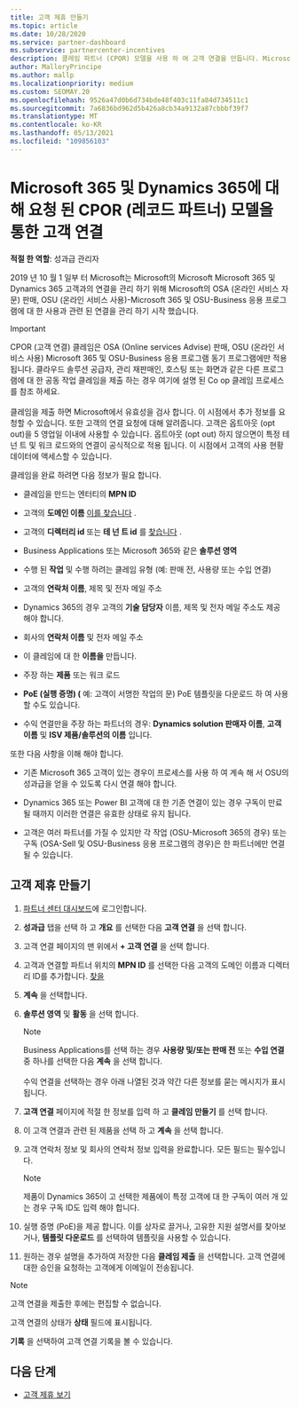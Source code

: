 ```yaml
---
title: 고객 제휴 만들기
ms.topic: article
ms.date: 10/28/2020
ms.service: partner-dashboard
ms.subservice: partnercenter-incentives
description: 클레임 파트너 (CPOR) 모델을 사용 하 여 고객 연결을 만듭니다. Microsoft 365 & Dynamics 365 고객에 대 한 판매, 사용량, 성과급을 관리 하는 데 도움이 됩니다.
author: MalloryPrincipe
ms.author: mallp
ms.localizationpriority: medium
ms.custom: SEOMAY.20
ms.openlocfilehash: 9526a47d0b6d734bde48f403c11fa84d734511c1
ms.sourcegitcommit: 7a6836bd962d5b426a8cb34a9132a87cbbbf39f7
ms.translationtype: MT
ms.contentlocale: ko-KR
ms.lasthandoff: 05/13/2021
ms.locfileid: "109856103"
---
```

# <a name="customer-associations-via-the-claimed-partner-of-record-cpor-model-for-microsoft-365-and-dynamics-365"></a>Microsoft 365 및 Dynamics 365에 대해 요청 된 CPOR (레코드 파트너) 모델을 통한 고객 연결


**적절 한 역할**: 성과급 관리자

2019 년 10 월 1 일부 터 Microsoft는 Microsoft의 Microsoft Microsoft 365 및 Dynamics 365 고객과의 연결을 관리 하기 위해 Microsoft의 OSA (온라인 서비스 자문) 판매, OSU (온라인 서비스 사용)-Microsoft 365 및 OSU-Business 응용 프로그램에 대 한 사용과 관련 된 연결을 관리 하기 시작 했습니다.

>[!Important]
> CPOR (고객 연결) 클레임은 OSA (Online services Advise) 판매, OSU (온라인 서비스 사용) Microsoft 365 및 OSU-Business 응용 프로그램 동기 프로그램에만 적용 됩니다. 클라우드 솔루션 공급자, 관리 재판매인, 호스팅 또는 화면과 같은 다른 프로그램에 대 한 공동 작업 클레임을 제출 하는 경우 여기에 설명 된 Co op 클레임 프로세스를 참조 하세요. <br><br>클레임을 제출 하면 Microsoft에서 유효성을 검사 합니다. 이 시점에서 추가 정보를 요청할 수 있습니다. 또한 고객의 연결 요청에 대해 알려줍니다. 고객은 옵트아웃 (opt out)을 5 영업일 이내에 사용할 수 있습니다. 옵트아웃 (opt out) 하지 않으면이 특정 테 넌 트 및 워크 로드와의 연결이 공식적으로 적용 됩니다. 이 시점에서 고객의 사용 현황 데이터에 액세스할 수 있습니다. 

클레임을 완료 하려면 다음 정보가 필요 합니다.

- 클레임을 만드는 엔터티의 **MPN ID**

- 고객의 **도메인 이름** [이를 찾습니다](find-ids-and-domain-names.md) .

- 고객의 **디렉터리 id** 또는 **테 넌 트 id** 를 [찾습니다](find-ids-and-domain-names.md) .

- Business Applications 또는 Microsoft 365와 같은 **솔루션 영역**

- 수행 된 **작업** 및 수행 하려는 클레임 유형 (예: 판매 전, 사용량 또는 수입 연결)

- 고객의 **연락처 이름**, 제목 및 전자 메일 주소

- Dynamics 365의 경우 고객의 **기술 담당자** 이름, 제목 및 전자 메일 주소도 제공 해야 합니다.

- 회사의 **연락처 이름** 및 전자 메일 주소

- 이 클레임에 대 한 **이름을** 만듭니다.

- 주장 하는 **제품** 또는 워크 로드

- **PoE (실행 증명) (** 예: 고객이 서명한 작업의 문) PoE 템플릿을 다운로드 하 여 사용할 수도 있습니다.

- 수익 연결만을 주장 하는 파트너의 경우: **Dynamics solution 판매자 이름**, **고객 이름** 및 **ISV 제품/솔루션의 이름** 입니다. 

또한 다음 사항을 이해 해야 합니다.

- 기존 Microsoft 365 고객이 있는 경우이 프로세스를 사용 하 여 계속 해 서 OSU의 성과급을 얻을 수 있도록 다시 연결 해야 합니다.

- Dynamics 365 또는 Power BI 고객에 대 한 기존 연결이 있는 경우 구독이 만료 될 때까지 이러한 연결은 유효한 상태로 유지 됩니다.

- 고객은 여러 파트너를 가질 수 있지만 각 작업 (OSU-Microsoft 365의 경우) 또는 구독 (OSA-Sell 및 OSU-Business 응용 프로그램의 경우)은 한 파트너에만 연결 될 수 있습니다.

## <a name="create-a-customer-association"></a>고객 제휴 만들기

1. [파트너 센터 대시보드](https://partner.microsoft.com/dashboard/)에 로그인합니다.

2. **성과급** 탭을 선택 하 고 **개요** 를 선택한 다음 **고객 연결** 을 선택 합니다.

3. 고객 연결 페이지의 맨 위에서 **+ 고객 연결** 을 선택 합니다.

4. 고객과 연결할 파트너 위치의 **MPN ID** 를 선택한 다음 고객의 도메인 이름과 디렉터리 ID를 추가합니다. [찾을](find-ids-and-domain-names.md)

5. **계속** 을 선택합니다.

6. **솔루션 영역** 및 **활동** 을 선택 합니다. 

   >[!Note]
   >
   >Business Applications를 선택 하는 경우 **사용량 및/또는 판매 전** 또는 **수입 연결** 중 하나를 선택한 다음 **계속** 을 선택 합니다. 
   <br><br>수익 연결을 선택하는 경우 아래 나열된 것과 약간 다른 정보를 묻는 메시지가 표시됩니다.

7. **고객 연결** 페이지에 적절 한 정보를 입력 하 고 **클레임 만들기** 를 선택 합니다.

8. 이 고객 연결과 관련 된 제품을 선택 하 고 **계속** 을 선택 합니다.

9. 고객 연락처 정보 및 회사의 연락처 정보 입력을 완료합니다. 모든 필드는 필수입니다. 

   >[!NOTE]
   >제품이 Dynamics 365이 고 선택한 제품에이 특정 고객에 대 한 구독이 여러 개 있는 경우 구독 ID도 입력 해야 합니다.

10. 실행 증명 (PoE)을 제공 합니다. 이를 상자로 끌거나, 고유한 지원 설명서를 찾아보거나, **템플릿 다운로드** 를 선택하여 템플릿을 사용할 수 있습니다. 

11. 원하는 경우 설명을 추가하여 저장한 다음 **클레임 제출** 을 선택합니다. 고객 연결에 대한 승인을 요청하는 고객에게 이메일이 전송됩니다.

   >[!NOTE]
   >고객 연결을 제출한 후에는 편집할 수 없습니다.

고객 연결의 상태가 **상태** 필드에 표시됩니다.

**기록** 을 선택하여 고객 연결 기록을 볼 수 있습니다.

## <a name="next-steps"></a>다음 단계

- [고객 제휴 보기](incentives-manage-customer-associations.md)